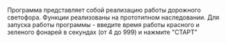 Программа представляет собой реализацию работы дорожного светофора. Функции реализованы на прототипном наследовании. Для запуска работы программы - введите время работы красного и зеленого фонарей в секундах (от 4 до 999) и нажмите "СТАРТ"
